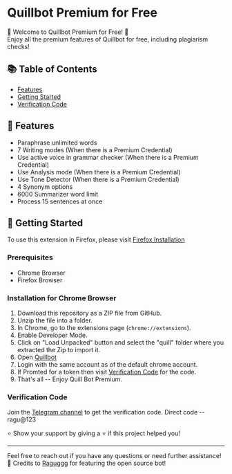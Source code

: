 # Quillbot Premium for Free

🎉 Welcome to Quillbot Premium for Free! 🎉  
Enjoy all the premium features of Quillbot for free, including plagiarism checks!  


## 📚 Table of Contents
- [Features](#-features)
- [Getting Started](#-getting-started)
- [Verification Code](#verification-code)

## 🌟 Features
- Paraphrase unlimited words
- 7 Writing modes (When there is a Premium Credential)
- Use active voice in grammar checker (When there is a Premium Credential)
- Use Analysis mode (When there is a Premium Credential)
- Use Tone Detector (When there is a Premium Credential)
- 4 Synonym options
- 6000 Summarizer word limit
- Process 15 sentences at once

## 🚀 Getting Started
To use this extension in Firefox, please visit [Firefox Installation](https://github.com/Raguggg/quillbot-premium-for-free/tree/firefox)

### Prerequisites
- Chrome Browser
- Firefox Browser

### Installation for Chrome Browser
1. Download this repository as a ZIP file from GitHub.
2. Unzip the file into a folder.
3. In Chrome, go to the extensions page (`chrome://extensions`).
4. Enable Developer Mode.
5. Click on "Load Unpacked" button and select the "quill" folder where you extracted the Zip to import it.
6. Open [Quillbot](https://quillbot.com/)
7. Login with the same account as of the default chrome account.
8. If Promted for a token then visit [Verification Code](#verification-code) for the code.
9. That's all -- Enjoy Quill Bot Premium.

### Verification Code
Join the [Telegram channel](link_to_telegram_channel) to get the verification code.
Direct code -- ragu@123


⭐ Show your support by giving a ⭐️ if this project helped you!

---
Feel free to reach out if you have any questions or need further assistance! 🚀
Credits to [Raguggg](https://github.com/Raguggg) for featuring the open source bot!
